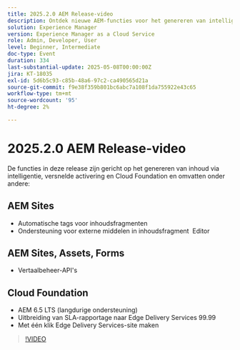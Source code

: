 ```yaml
---
title: 2025.2.0 AEM Release-video
description: Ontdek nieuwe AEM-functies voor het genereren van intelligente inhoud, snellere activering en robuuste ondersteuning voor de cloud, waaronder automatische labeling, bewerking van externe middelen en 99,99% SLA.
solution: Experience Manager
version: Experience Manager as a Cloud Service
role: Admin, Developer, User
level: Beginner, Intermediate
doc-type: Event
duration: 334
last-substantial-update: 2025-05-08T00:00:00Z
jira: KT-18035
exl-id: 5d6b5c93-c85b-48a6-97c2-ca490565d21a
source-git-commit: f9e38f359b801bc6abc7a108f1da755922e43c65
workflow-type: tm+mt
source-wordcount: '95'
ht-degree: 2%

---
```



# 2025.2.0 AEM Release-video

De functies in deze release zijn gericht op het genereren van inhoud via intelligentie, versnelde activering en Cloud Foundation en omvatten onder andere:

## AEM Sites

* Automatische tags voor inhoudsfragmenten
* Ondersteuning voor externe middelen in inhoudsfragment  Editor

## AEM Sites, Assets, Forms

* Vertaalbeheer-API&#39;s

## Cloud Foundation

* AEM 6.5 LTS (langdurige ondersteuning)
* Uitbreiding van SLA-rapportage naar Edge Delivery Services 99.99
* Met één klik Edge Delivery Services-site maken

>[!VIDEO](https://video.tv.adobe.com/v/3458080/?learn=on&enablevpops)

<!-- 
Have questions about the release?  Discuss the release in [Experience League Communities](https://adobe.ly/4l2AibQ)
-->
